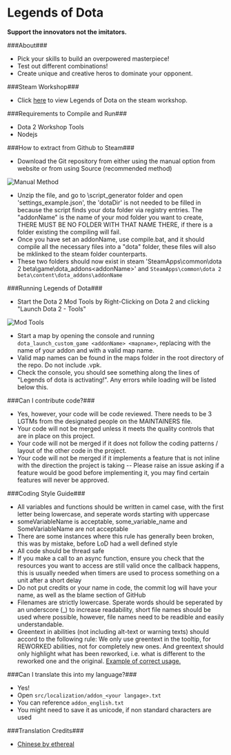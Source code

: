 Legends of Dota
=====

**Support the innovators not the imitators.**

###About###
 - Pick your skills to build an overpowered masterpiece!
 - Test out different combinations!
 - Create unique and creative heros to dominate your opponent.

###Steam Workshop###
 - Click [here](https://steamcommunity.com/sharedfiles/filedetails/?id=296590332) to view Legends of Dota on the steam workshop.

###Requirements to Compile and Run###
 - Dota 2 Workshop Tools
 - Nodejs

###How to extract from Github to Steam###
 - Download the Git repository from either using the manual option from website or from using Source (recommended method)
 
![Manual Method](http://i.imgur.com/wUGrQRg.png)

 - Unzip the file, and go to \script_generator folder and open 'settings_example.json', the 'dotaDir' is not needed to be filled in because the script finds your dota folder via registry entries. The "addonName" is the name of your mod folder you want to create, THERE MUST BE NO FOLDER WITH THAT NAME THERE, if there is a folder existing the compiling will fail. 
 - Once you have set an addonName, use compile.bat, and it should compile all the necessary files into a "dota" folder, these files will also be mklinked to the steam folder counterparts. 
 - These two folders should now exist in steam 'SteamApps\common\dota 2 beta\game\dota_addons\<addonName>' and `SteamApps\common\dota 2 beta\content\dota_addons\addonName`

###Running Legends of Dota###
 - Start the Dota 2 Mod Tools by Right-Clicking on Dota 2 and clicking "Launch Dota 2 - Tools"
 
 ![Mod Tools](http://i.imgur.com/0EsjTMO.png)

 - Start a map by opening the console and running `dota_launch_custom_game <addonName> <mapname>`, replacing <addonName> with the name of your addon and <mapname> with a valid map name.
 - Valid map names can be found in the maps folder in the root directory of the repo. Do not include .vpk.
 - Check the console, you should see something along the lines of "Legends of dota is activating!". Any errors while loading will be listed below this.

###Can I contribute code?###
 - Yes, however, your code will be code reviewed. There needs to be 3 LGTMs from the designated people on the MAINTAINERS file.
 - Your code will not be merged unless it meets the quality controls that are in place on this project.
 - Your code will not be merged if it does not follow the coding patterns / layout of the other code in the project.
 - Your code will not be merged if it implements a feature that is not inline with the direction the project is taking -- Please raise an issue asking if a feature would be good before implementing it, you may find certain features will never be approved.

###Coding Style Guide###
 - All variables and functions should be written in camel case, with the first letter being lowercase, and seperate words starting with uppercase
  - someVariableName is acceptable, some_variable_name and SomeVariableName are not acceptable
  - There are some instances where this rule has generally been broken, this was by mistake, before LoD had a well defined style
 - All code should be thread safe
  - If you make a call to an async function, ensure you check that the resources you want to access are still valid once the callback happens, this is usually needed when timers are used to process something on a unit after a short delay
 - Do not put credits or your name in code, the commit log will have your name, as well as the blame section of GitHub
 - Filenames are strictly lowercase. Sperate words should be seperated by an underscore (_) to increase readability, short file names should be used where possible, however, file names need to be readible and easily understandable.
 - Greentext in abilities (not including alt-text or warning texts) should accord to the following rule: We only use greentext in the tooltip, for REWORKED abilities, not for completely new ones. And greentext should only highlight what has been reworked, i.e. what is different to the reworked one and the original. [Example of correct usage.](http://imgur.com/5KWkSh5)

###Can I translate this into my language?###
 - Yes!
 - Open `src/localization/addon_<your langage>.txt`
 - You can reference `addon_english.txt`
 - You might need to save it as unicode, if non standard characters are used

###Translation Credits###
 - [Chinese by ethereal](http://steamcommunity.com/profiles/76561198124343304/)
